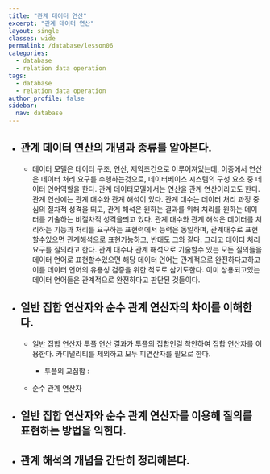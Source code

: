 ```yaml
---
title: "관계 데이터 연산"
excerpt: "관계 데이터 연산"
layout: single
classes: wide
permalink: /database/lesson06
categories:
  - database
  - relation data operation
tags:
  - database
  - relation data operation
author_profile: false
sidebar:
  nav: database
---
```


- ## 관계 데이터 연산의 개념과 종류를 알아본다.

  - 데이터 모델은 데이터 구조, 연산, 제약조건으로 이루어져있는데, 이중에서 연산은 데이터 처리 요구를 수행하는것으로, 데이터베이스 시스템의 구성 요소 중 데이터 언어역할을 한다. 관계 데이터모델에서는 연산을 관계 연산이라고도 한다. 관계 연산에는 관계 대수와 관계 해석이 있다. 관계 대수는 데이터 처리 과정 중심의 절차적 성격을 띄고, 관계 해석은 원하는 결과를 위해 처리를 원하는 데이터를 기술하는 비절차적 성격을띄고 있다. 관계 대수와 관계 해석은 데이터를 처리하는 기능과 처리를 요구하는 표현력에서 능력은 동일하며, 관계대수로 표현할수있으면 관계해석으로 표현가능하고, 반대도 그와 같다. 그리고 데이터 처리 요구를 질의라고 한다. 관계 대수나 관계 해석으로 기술할수 있는 모든 질의들을 데이터 언어로 표현할수있으면 해당 데이터 언어는 관계적으로 완전하다고하고 이를 데이터 언어의 유용성 검증을 위한 척도로 삼기도한다. 이미 상용되고있는 데이터 언어들은 관계적으로 완전하다고 판단된 것들이다.

- ## 일반 집합 연산자와 순수 관계 연산자의 차이를 이해한다.

  - 일반 집합 연산자
    투플 연산 결과가 투플의 집합인걸 착안하여 집합 연산자를 이용한다. 카디널리티를 제외하고 모두 피연산자를 필요로 한다.

    - 투플의 교집합 :

  - 순수 관계 연산자

- ## 일반 집합 연산자와 순수 관계 연산자를 이용해 질의를 표현하는 방법을 익힌다.
- ## 관계 해석의 개념을 간단히 정리해본다.
